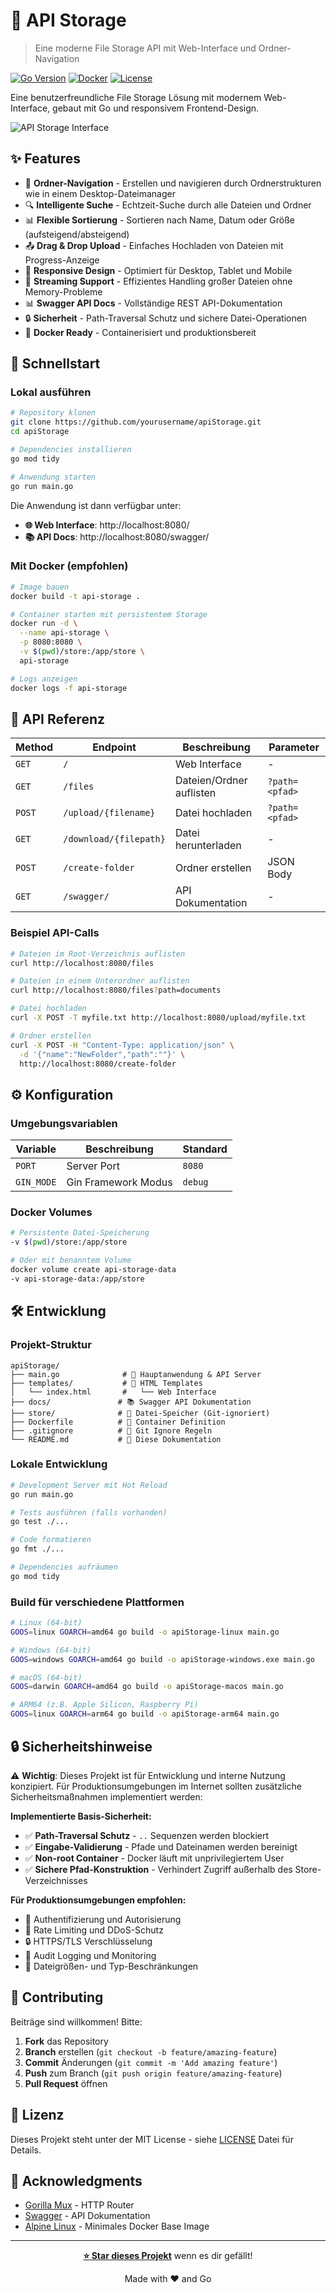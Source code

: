 # 📁 API Storage

> Eine moderne File Storage API mit Web-Interface und Ordner-Navigation

[![Go Version](https://img.shields.io/badge/Go-1.21+-00ADD8?style=flat&logo=go)](https://golang.org/)
[![Docker](https://img.shields.io/badge/Docker-Ready-2496ED?style=flat&logo=docker)](https://www.docker.com/)
[![License](https://img.shields.io/badge/License-MIT-green.svg)](LICENSE)

Eine benutzerfreundliche File Storage Lösung mit modernem Web-Interface, gebaut mit Go und responsivem Frontend-Design.

![API Storage Interface](https://via.placeholder.com/800x400/6366f1/ffffff?text=API+Storage+Interface)

## ✨ Features

- 📁 **Ordner-Navigation** - Erstellen und navigieren durch Ordnerstrukturen wie in einem Desktop-Dateimanager
- 🔍 **Intelligente Suche** - Echtzeit-Suche durch alle Dateien und Ordner
- 📊 **Flexible Sortierung** - Sortieren nach Name, Datum oder Größe (aufsteigend/absteigend)
- 📤 **Drag & Drop Upload** - Einfaches Hochladen von Dateien mit Progress-Anzeige
- 📱 **Responsive Design** - Optimiert für Desktop, Tablet und Mobile
- 🚀 **Streaming Support** - Effizientes Handling großer Dateien ohne Memory-Probleme
- 📊 **Swagger API Docs** - Vollständige REST API-Dokumentation
- 🔒 **Sicherheit** - Path-Traversal Schutz und sichere Datei-Operationen
- 🐳 **Docker Ready** - Containerisiert und produktionsbereit

## 🚀 Schnellstart

### Lokal ausführen

```bash
# Repository klonen
git clone https://github.com/yourusername/apiStorage.git
cd apiStorage

# Dependencies installieren
go mod tidy

# Anwendung starten
go run main.go
```

Die Anwendung ist dann verfügbar unter:
- **🌐 Web Interface**: http://localhost:8080/
- **📚 API Docs**: http://localhost:8080/swagger/

### Mit Docker (empfohlen)

```bash
# Image bauen
docker build -t api-storage .

# Container starten mit persistentem Storage
docker run -d \
  --name api-storage \
  -p 8080:8080 \
  -v $(pwd)/store:/app/store \
  api-storage

# Logs anzeigen
docker logs -f api-storage
```

## 📖 API Referenz

| Method | Endpoint | Beschreibung | Parameter |
|--------|----------|--------------|-----------|
| `GET` | `/` | Web Interface | - |
| `GET` | `/files` | Dateien/Ordner auflisten | `?path=<pfad>` |
| `POST` | `/upload/{filename}` | Datei hochladen | `?path=<pfad>` |
| `GET` | `/download/{filepath}` | Datei herunterladen | - |
| `POST` | `/create-folder` | Ordner erstellen | JSON Body |
| `GET` | `/swagger/` | API Dokumentation | - |

### Beispiel API-Calls

```bash
# Dateien im Root-Verzeichnis auflisten
curl http://localhost:8080/files

# Dateien in einem Unterordner auflisten
curl http://localhost:8080/files?path=documents

# Datei hochladen
curl -X POST -T myfile.txt http://localhost:8080/upload/myfile.txt

# Ordner erstellen
curl -X POST -H "Content-Type: application/json" \
  -d '{"name":"NewFolder","path":""}' \
  http://localhost:8080/create-folder
```

## ⚙️ Konfiguration

### Umgebungsvariablen

| Variable | Beschreibung | Standard |
|----------|--------------|----------|
| `PORT` | Server Port | `8080` |
| `GIN_MODE` | Gin Framework Modus | `debug` |

### Docker Volumes

```bash
# Persistente Datei-Speicherung
-v $(pwd)/store:/app/store

# Oder mit benanntem Volume
docker volume create api-storage-data
-v api-storage-data:/app/store
```

## 🛠️ Entwicklung

### Projekt-Struktur

```
apiStorage/
├── main.go              # 🚀 Hauptanwendung & API Server
├── templates/           # 🎨 HTML Templates
│   └── index.html       #   └── Web Interface
├── docs/               # 📚 Swagger API Dokumentation
├── store/              # 💾 Datei-Speicher (Git-ignoriert)
├── Dockerfile          # 🐳 Container Definition
├── .gitignore          # 🚫 Git Ignore Regeln
└── README.md           # 📖 Diese Dokumentation
```

### Lokale Entwicklung

```bash
# Development Server mit Hot Reload
go run main.go

# Tests ausführen (falls vorhanden)
go test ./...

# Code formatieren
go fmt ./...

# Dependencies aufräumen
go mod tidy
```

### Build für verschiedene Plattformen

```bash
# Linux (64-bit)
GOOS=linux GOARCH=amd64 go build -o apiStorage-linux main.go

# Windows (64-bit)
GOOS=windows GOARCH=amd64 go build -o apiStorage-windows.exe main.go

# macOS (64-bit)
GOOS=darwin GOARCH=amd64 go build -o apiStorage-macos main.go

# ARM64 (z.B. Apple Silicon, Raspberry Pi)
GOOS=linux GOARCH=arm64 go build -o apiStorage-arm64 main.go
```

## 🔒 Sicherheitshinweise

⚠️ **Wichtig**: Dieses Projekt ist für Entwicklung und interne Nutzung konzipiert. Für Produktionsumgebungen im Internet sollten zusätzliche Sicherheitsmaßnahmen implementiert werden:

**Implementierte Basis-Sicherheit:**
- ✅ **Path-Traversal Schutz** - `..` Sequenzen werden blockiert
- ✅ **Eingabe-Validierung** - Pfade und Dateinamen werden bereinigt
- ✅ **Non-root Container** - Docker läuft mit unprivilegiertem User
- ✅ **Sichere Pfad-Konstruktion** - Verhindert Zugriff außerhalb des Store-Verzeichnisses

**Für Produktionsumgebungen empfohlen:**
- 🔐 Authentifizierung und Autorisierung
- 🚦 Rate Limiting und DDoS-Schutz
- 🔒 HTTPS/TLS Verschlüsselung
- 📝 Audit Logging und Monitoring
- 📏 Dateigrößen- und Typ-Beschränkungen

## 🤝 Contributing

Beiträge sind willkommen! Bitte:

1. **Fork** das Repository
2. **Branch** erstellen (`git checkout -b feature/amazing-feature`)
3. **Commit** Änderungen (`git commit -m 'Add amazing feature'`)
4. **Push** zum Branch (`git push origin feature/amazing-feature`)
5. **Pull Request** öffnen

## 📝 Lizenz

Dieses Projekt steht unter der MIT License - siehe [LICENSE](LICENSE) Datei für Details.

## 🙏 Acknowledgments

- [Gorilla Mux](https://github.com/gorilla/mux) - HTTP Router
- [Swagger](https://swagger.io/) - API Dokumentation
- [Alpine Linux](https://alpinelinux.org/) - Minimales Docker Base Image

---

<div align="center">

**[⭐ Star dieses Projekt](https://github.com/yourusername/apiStorage)** wenn es dir gefällt!

Made with ❤️ and Go

</div>